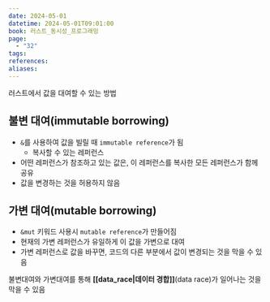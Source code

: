 ```yaml
---
date: 2024-05-01
datetime: 2024-05-01T09:01:00
book: 러스트_동시성_프로그래밍
page:
  - "32"
tags: 
references: 
aliases:
---
```

러스트에서 값을 대여할 수 있는 방법

## 불변 대여(immutable borrowing)
- `&`를 사용하여 값을 빌릴 때 `immutable reference`가 됨
	- 복사할 수 있는 레퍼런스
- 어떤 레퍼런스가 참조하고 있는 값은, 이 레퍼런스를 복사한 모든 레퍼런스가 함께 공유
- 값을 변경하는 것을 허용하지 않음

## 가변 대여(mutable borrowing)
- `&mut` 키워드 사용시 `mutable reference`가 만들어짐
- 현재의 가변 레퍼런스가 유일하게 이 값을 가변으로 대여
- 가변 레퍼런스로 값을 바꾸면, 코드의 다른 부분에서 값이 변경되는 것을 막을 수 있음

불변대여와 가변대여를 통해 **[[data_race|데이터 경합]]**(data race)가 일어나는 것을 막을 수 있음
